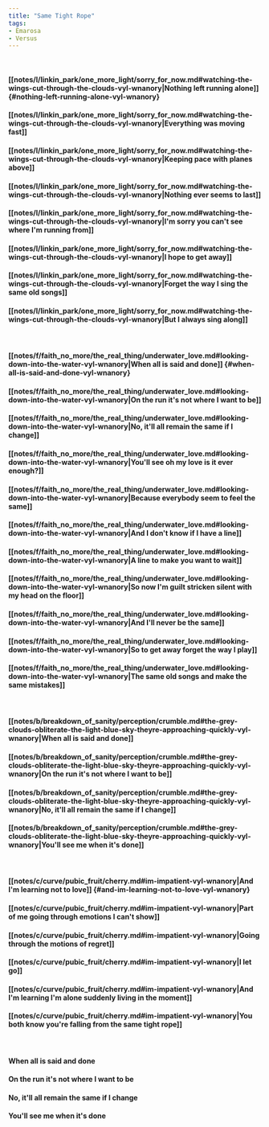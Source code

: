 ```yaml
---
title: "Same Tight Rope"
tags:
- Emarosa
- Versus
---
```

&nbsp;
#### [[notes/l/linkin_park/one_more_light/sorry_for_now.md#watching-the-wings-cut-through-the-clouds-vyl-wnanory|Nothing left running alone]] {#nothing-left-running-alone-vyl-wnanory}
#### [[notes/l/linkin_park/one_more_light/sorry_for_now.md#watching-the-wings-cut-through-the-clouds-vyl-wnanory|Everything was moving fast]]
#### [[notes/l/linkin_park/one_more_light/sorry_for_now.md#watching-the-wings-cut-through-the-clouds-vyl-wnanory|Keeping pace with planes above]]
#### [[notes/l/linkin_park/one_more_light/sorry_for_now.md#watching-the-wings-cut-through-the-clouds-vyl-wnanory|Nothing ever seems to last]]
#### [[notes/l/linkin_park/one_more_light/sorry_for_now.md#watching-the-wings-cut-through-the-clouds-vyl-wnanory|I'm sorry you can't see where I'm running from]]
#### [[notes/l/linkin_park/one_more_light/sorry_for_now.md#watching-the-wings-cut-through-the-clouds-vyl-wnanory|I hope to get away]]
#### [[notes/l/linkin_park/one_more_light/sorry_for_now.md#watching-the-wings-cut-through-the-clouds-vyl-wnanory|Forget the way I sing the same old songs]]
#### [[notes/l/linkin_park/one_more_light/sorry_for_now.md#watching-the-wings-cut-through-the-clouds-vyl-wnanory|But I always sing along]]
&nbsp;
#### [[notes/f/faith_no_more/the_real_thing/underwater_love.md#looking-down-into-the-water-vyl-wnanory|When all is said and done]] {#when-all-is-said-and-done-vyl-wnanory}
#### [[notes/f/faith_no_more/the_real_thing/underwater_love.md#looking-down-into-the-water-vyl-wnanory|On the run it's not where I want to be]]
#### [[notes/f/faith_no_more/the_real_thing/underwater_love.md#looking-down-into-the-water-vyl-wnanory|No, it'll all remain the same if I change]]
#### [[notes/f/faith_no_more/the_real_thing/underwater_love.md#looking-down-into-the-water-vyl-wnanory|You'll see oh my love is it ever enough?]]
#### [[notes/f/faith_no_more/the_real_thing/underwater_love.md#looking-down-into-the-water-vyl-wnanory|Because everybody seem to feel the same]]
#### [[notes/f/faith_no_more/the_real_thing/underwater_love.md#looking-down-into-the-water-vyl-wnanory|And I don't know if I have a line]]
#### [[notes/f/faith_no_more/the_real_thing/underwater_love.md#looking-down-into-the-water-vyl-wnanory|A line to make you want to wait]]
#### [[notes/f/faith_no_more/the_real_thing/underwater_love.md#looking-down-into-the-water-vyl-wnanory|So now I'm guilt stricken silent with my head on the floor]]
#### [[notes/f/faith_no_more/the_real_thing/underwater_love.md#looking-down-into-the-water-vyl-wnanory|And I'll never be the same]]
#### [[notes/f/faith_no_more/the_real_thing/underwater_love.md#looking-down-into-the-water-vyl-wnanory|So to get away forget the way I play]]
#### [[notes/f/faith_no_more/the_real_thing/underwater_love.md#looking-down-into-the-water-vyl-wnanory|The same old songs and make the same mistakes]]
&nbsp;
#### [[notes/b/breakdown_of_sanity/perception/crumble.md#the-grey-clouds-obliterate-the-light-blue-sky-theyre-approaching-quickly-vyl-wnanory|When all is said and done]]
#### [[notes/b/breakdown_of_sanity/perception/crumble.md#the-grey-clouds-obliterate-the-light-blue-sky-theyre-approaching-quickly-vyl-wnanory|On the run it's not where I want to be]]
#### [[notes/b/breakdown_of_sanity/perception/crumble.md#the-grey-clouds-obliterate-the-light-blue-sky-theyre-approaching-quickly-vyl-wnanory|No, it'll all remain the same if I change]]
#### [[notes/b/breakdown_of_sanity/perception/crumble.md#the-grey-clouds-obliterate-the-light-blue-sky-theyre-approaching-quickly-vyl-wnanory|You'll see me when it's done]]
&nbsp;
#### [[notes/c/curve/pubic_fruit/cherry.md#im-impatient-vyl-wnanory|And I'm learning not to love]] {#and-im-learning-not-to-love-vyl-wnanory}
#### [[notes/c/curve/pubic_fruit/cherry.md#im-impatient-vyl-wnanory|Part of me going through emotions I can't show]]
#### [[notes/c/curve/pubic_fruit/cherry.md#im-impatient-vyl-wnanory|Going through the motions of regret]]
#### [[notes/c/curve/pubic_fruit/cherry.md#im-impatient-vyl-wnanory|I let go]]
#### [[notes/c/curve/pubic_fruit/cherry.md#im-impatient-vyl-wnanory|And I'm learning I'm alone suddenly living in the moment]]
#### [[notes/c/curve/pubic_fruit/cherry.md#im-impatient-vyl-wnanory|You both know you're falling from the same tight rope]]
&nbsp;
#### When all is said and done
#### On the run it's not where I want to be
#### No, it'll all remain the same if I change
#### You'll see me when it's done

